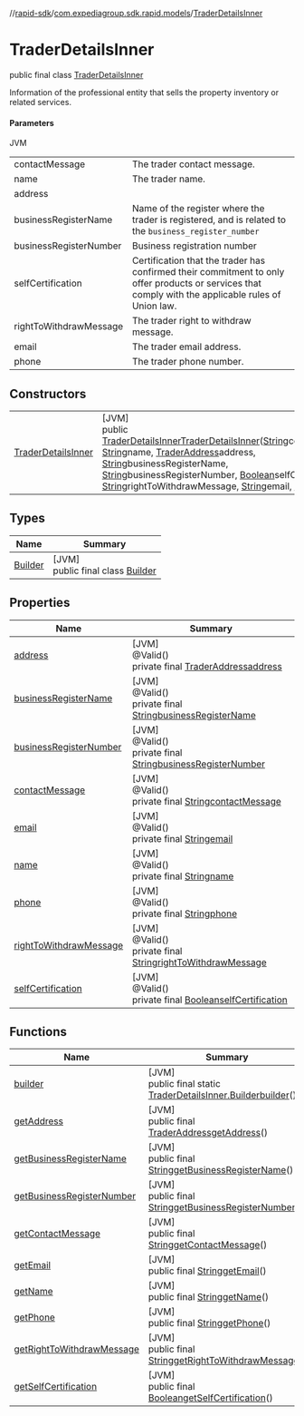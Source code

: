 //[rapid-sdk](../../../index.md)/[com.expediagroup.sdk.rapid.models](../index.md)/[TraderDetailsInner](index.md)

# TraderDetailsInner

public final class [TraderDetailsInner](index.md)

Information of the professional entity that sells the property inventory or related services.

#### Parameters

JVM

| | |
|---|---|
| contactMessage | The trader contact message. |
| name | The trader name. |
| address |
| businessRegisterName | Name of the register where the trader is registered, and is related to the `business_register_number` |
| businessRegisterNumber | Business registration number |
| selfCertification | Certification that the trader has confirmed their commitment to only offer products or services that comply with the applicable rules of Union law. |
| rightToWithdrawMessage | The trader right to withdraw message. |
| email | The trader email address. |
| phone | The trader phone number. |

## Constructors

| | |
|---|---|
| [TraderDetailsInner](-trader-details-inner.md) | [JVM]<br>public [TraderDetailsInner](index.md)[TraderDetailsInner](-trader-details-inner.md)([String](https://docs.oracle.com/javase/8/docs/api/java/lang/String.html)contactMessage, [String](https://docs.oracle.com/javase/8/docs/api/java/lang/String.html)name, [TraderAddress](../-trader-address/index.md)address, [String](https://docs.oracle.com/javase/8/docs/api/java/lang/String.html)businessRegisterName, [String](https://docs.oracle.com/javase/8/docs/api/java/lang/String.html)businessRegisterNumber, [Boolean](https://docs.oracle.com/javase/8/docs/api/java/lang/Boolean.html)selfCertification, [String](https://docs.oracle.com/javase/8/docs/api/java/lang/String.html)rightToWithdrawMessage, [String](https://docs.oracle.com/javase/8/docs/api/java/lang/String.html)email, [String](https://docs.oracle.com/javase/8/docs/api/java/lang/String.html)phone) |

## Types

| Name | Summary |
|---|---|
| [Builder](-builder/index.md) | [JVM]<br>public final class [Builder](-builder/index.md) |

## Properties

| Name | Summary |
|---|---|
| [address](index.md#461247085%2FProperties%2F700308213) | [JVM]<br>@Valid()<br>private final [TraderAddress](../-trader-address/index.md)[address](index.md#461247085%2FProperties%2F700308213) |
| [businessRegisterName](index.md#-1744673237%2FProperties%2F700308213) | [JVM]<br>@Valid()<br>private final [String](https://docs.oracle.com/javase/8/docs/api/java/lang/String.html)[businessRegisterName](index.md#-1744673237%2FProperties%2F700308213) |
| [businessRegisterNumber](index.md#1663595757%2FProperties%2F700308213) | [JVM]<br>@Valid()<br>private final [String](https://docs.oracle.com/javase/8/docs/api/java/lang/String.html)[businessRegisterNumber](index.md#1663595757%2FProperties%2F700308213) |
| [contactMessage](index.md#1744466226%2FProperties%2F700308213) | [JVM]<br>@Valid()<br>private final [String](https://docs.oracle.com/javase/8/docs/api/java/lang/String.html)[contactMessage](index.md#1744466226%2FProperties%2F700308213) |
| [email](index.md#493521093%2FProperties%2F700308213) | [JVM]<br>@Valid()<br>private final [String](https://docs.oracle.com/javase/8/docs/api/java/lang/String.html)[email](index.md#493521093%2FProperties%2F700308213) |
| [name](index.md#593079790%2FProperties%2F700308213) | [JVM]<br>@Valid()<br>private final [String](https://docs.oracle.com/javase/8/docs/api/java/lang/String.html)[name](index.md#593079790%2FProperties%2F700308213) |
| [phone](index.md#-1822890189%2FProperties%2F700308213) | [JVM]<br>@Valid()<br>private final [String](https://docs.oracle.com/javase/8/docs/api/java/lang/String.html)[phone](index.md#-1822890189%2FProperties%2F700308213) |
| [rightToWithdrawMessage](index.md#995257075%2FProperties%2F700308213) | [JVM]<br>@Valid()<br>private final [String](https://docs.oracle.com/javase/8/docs/api/java/lang/String.html)[rightToWithdrawMessage](index.md#995257075%2FProperties%2F700308213) |
| [selfCertification](index.md#1999317459%2FProperties%2F700308213) | [JVM]<br>@Valid()<br>private final [Boolean](https://docs.oracle.com/javase/8/docs/api/java/lang/Boolean.html)[selfCertification](index.md#1999317459%2FProperties%2F700308213) |

## Functions

| Name | Summary |
|---|---|
| [builder](builder.md) | [JVM]<br>public final static [TraderDetailsInner.Builder](-builder/index.md)[builder](builder.md)() |
| [getAddress](get-address.md) | [JVM]<br>public final [TraderAddress](../-trader-address/index.md)[getAddress](get-address.md)() |
| [getBusinessRegisterName](get-business-register-name.md) | [JVM]<br>public final [String](https://docs.oracle.com/javase/8/docs/api/java/lang/String.html)[getBusinessRegisterName](get-business-register-name.md)() |
| [getBusinessRegisterNumber](get-business-register-number.md) | [JVM]<br>public final [String](https://docs.oracle.com/javase/8/docs/api/java/lang/String.html)[getBusinessRegisterNumber](get-business-register-number.md)() |
| [getContactMessage](get-contact-message.md) | [JVM]<br>public final [String](https://docs.oracle.com/javase/8/docs/api/java/lang/String.html)[getContactMessage](get-contact-message.md)() |
| [getEmail](get-email.md) | [JVM]<br>public final [String](https://docs.oracle.com/javase/8/docs/api/java/lang/String.html)[getEmail](get-email.md)() |
| [getName](get-name.md) | [JVM]<br>public final [String](https://docs.oracle.com/javase/8/docs/api/java/lang/String.html)[getName](get-name.md)() |
| [getPhone](get-phone.md) | [JVM]<br>public final [String](https://docs.oracle.com/javase/8/docs/api/java/lang/String.html)[getPhone](get-phone.md)() |
| [getRightToWithdrawMessage](get-right-to-withdraw-message.md) | [JVM]<br>public final [String](https://docs.oracle.com/javase/8/docs/api/java/lang/String.html)[getRightToWithdrawMessage](get-right-to-withdraw-message.md)() |
| [getSelfCertification](get-self-certification.md) | [JVM]<br>public final [Boolean](https://docs.oracle.com/javase/8/docs/api/java/lang/Boolean.html)[getSelfCertification](get-self-certification.md)() |
